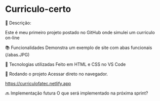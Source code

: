 # Curriculo-certo


📝 Descrição:

Este é meu primeiro projeto postado no GitHub onde simulei um curriculo on-line

📚 Funcionalidades
Demonstra um exemplo de site com abas funcionais (/abas.JPG)  

🔧 Tecnologias utilizadas
Feito em HTML e CSS no VS Code

🚀 Rodando o projeto
Acessar direto no navegador.

https://curriculofatec.netlify.app


  🔜 Implementação futura
O que será implementado na próxima sprint?
